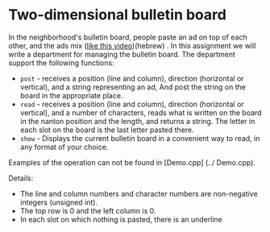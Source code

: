 
# Two-dimensional bulletin board

In the neighborhood's bulletin board, people paste an ad on top of each other, and the ads mix ([like this video](https://www.youtube.com/watch?v=LgIq9BppBLw))(hebrew) .
In this assignment we will write a department for managing the bulletin board.
The department support the following functions:

* `post` - receives a position (line and column), direction (horizontal or vertical), and a string representing an ad,
And post the string on the board in the appropriate place.
* `read` - receives a position (line and column), direction (horizontal or vertical), and a number of characters, reads what is written on the board in the nanton position and the length, and returns a string. The letter in each slot on the board is the last letter pasted there.
* `show` - Displays the current bulletin board in a convenient way to read, in any format of your choice.

Examples of the operation can not be found in [Demo.cpp] (../ Demo.cpp).

Details:

* The line and column numbers and character numbers are non-negative integers (unsigned int).
* The top row is 0 and the left column is 0.
* In each slot on which nothing is pasted, there is an underline
